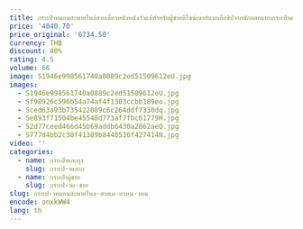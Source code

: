 ```yaml
---
title: กระเป๋าหมอนสะพายไหล่สายเดี่ยวหนังหนังวัวแท้สำหรับผู้ชายดีไซน์เนอร์แบบถือซิปจากนักออกแบบกระเป๋าคนส่งเอกสารลำลอง
price: '4040.70'
price_original: '6734.50'
currency: THB
discount: 40%
rating: 4.5
volume: 66
image: S1946e998561740a0889c2ed51509612eU.jpg
images:
  - S1946e998561740a0889c2ed51509612eU.jpg
  - Sf98926c596b54a74af4f1303ccbb189eo.jpg
  - Sced63a93b735422089c6c264ddf7330dq.jpg
  - Se893f71504be45548d773af7fbc61779H.jpg
  - S2d77ceed466d45b69addb6430a2862aeQ.jpg
  - S777d4bb2c38f41389b8448536f427414N.jpg
video: ''
categories:
  - name: กระเป๋าและถุง
    slug: กระเป-าและถ
  - name: กระเป๋าผู้ชาย
    slug: กระเป-าผ-ชาย
slug: กระเป-าหมอนสะพายไหล-สายเด-ยวหน-งหน
encode: onxkWW4
lang: th
---
```

  